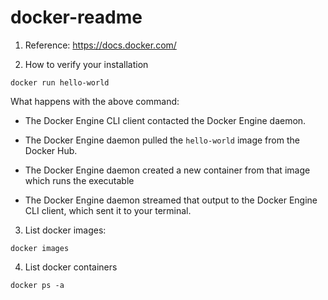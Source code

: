 # docker-readme
1. Reference: https://docs.docker.com/

2. How to verify your installation
```
docker run hello-world
```
What happens with the above command:
 
* The Docker Engine CLI client contacted the Docker Engine daemon.

* The Docker Engine daemon pulled the `hello-world` image from the Docker Hub.

* The Docker Engine daemon created a new container from that image which runs the
executable

* The Docker Engine daemon streamed that output to the Docker Engine CLI client, which sent it
to your terminal.

3. List docker images:
```
docker images
```

4. List docker containers
```
docker ps -a
```

